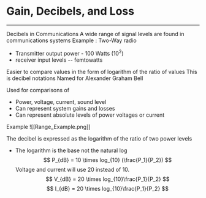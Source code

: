 # Gain, Decibels, and Loss
---
Decibels in Communications
A wide range of signal levels are found in communications systems
Example : Two-Way radio
- Transmitter output power - 100 Watts ($10^2$)
- receiver input levels -- femtowatts

Easier to compare values in the form of logarithm of the ratio of values
	This is decibel notations
	Named for Alexander Graham Bell

Used for comparisons of
- Power, voltage, current, sound level
- Can represent system gains and losses
- Can represent absolute levels of power voltages or current

Example
![[Range_Example.png]]

The decibel is expressed as the logarithm of the ratio of two power levels
- The logarithm is the base not the natural log
$$
P_{dB} = 10 \times log_{10} (\frac{P_1}{P_2})
$$
Voltage and current will use 20 instead of 10.
$$
V_{dB} = 20 \times log_{10}\frac{P_1}{P_2}
$$
$$
I_{dB} = 20 \times log_{10}\frac{P_1}{P_2}
$$

